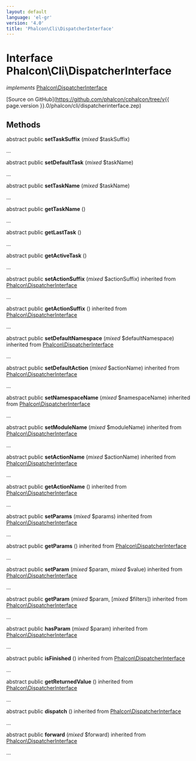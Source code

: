 ```yaml
---
layout: default
language: 'el-gr'
version: '4.0'
title: 'Phalcon\Cli\DispatcherInterface'
---
```


# Interface **Phalcon\Cli\DispatcherInterface**

*implements* [Phalcon\DispatcherInterface](Phalcon_DispatcherInterface)

[Source on GitHub](https://github.com/phalcon/cphalcon/tree/v{{ page.version }}.0/phalcon/cli/dispatcherinterface.zep)

## Methods

abstract public **setTaskSuffix** (*mixed* $taskSuffix)

...

abstract public **setDefaultTask** (*mixed* $taskName)

...

abstract public **setTaskName** (*mixed* $taskName)

...

abstract public **getTaskName** ()

...

abstract public **getLastTask** ()

...

abstract public **getActiveTask** ()

...

abstract public **setActionSuffix** (*mixed* $actionSuffix) inherited from [Phalcon\DispatcherInterface](Phalcon_DispatcherInterface)

...

abstract public **getActionSuffix** () inherited from [Phalcon\DispatcherInterface](Phalcon_DispatcherInterface)

...

abstract public **setDefaultNamespace** (*mixed* $defaultNamespace) inherited from [Phalcon\DispatcherInterface](Phalcon_DispatcherInterface)

...

abstract public **setDefaultAction** (*mixed* $actionName) inherited from [Phalcon\DispatcherInterface](Phalcon_DispatcherInterface)

...

abstract public **setNamespaceName** (*mixed* $namespaceName) inherited from [Phalcon\DispatcherInterface](Phalcon_DispatcherInterface)

...

abstract public **setModuleName** (*mixed* $moduleName) inherited from [Phalcon\DispatcherInterface](Phalcon_DispatcherInterface)

...

abstract public **setActionName** (*mixed* $actionName) inherited from [Phalcon\DispatcherInterface](Phalcon_DispatcherInterface)

...

abstract public **getActionName** () inherited from [Phalcon\DispatcherInterface](Phalcon_DispatcherInterface)

...

abstract public **setParams** (*mixed* $params) inherited from [Phalcon\DispatcherInterface](Phalcon_DispatcherInterface)

...

abstract public **getParams** () inherited from [Phalcon\DispatcherInterface](Phalcon_DispatcherInterface)

...

abstract public **setParam** (*mixed* $param, *mixed* $value) inherited from [Phalcon\DispatcherInterface](Phalcon_DispatcherInterface)

...

abstract public **getParam** (*mixed* $param, [*mixed* $filters]) inherited from [Phalcon\DispatcherInterface](Phalcon_DispatcherInterface)

...

abstract public **hasParam** (*mixed* $param) inherited from [Phalcon\DispatcherInterface](Phalcon_DispatcherInterface)

...

abstract public **isFinished** () inherited from [Phalcon\DispatcherInterface](Phalcon_DispatcherInterface)

...

abstract public **getReturnedValue** () inherited from [Phalcon\DispatcherInterface](Phalcon_DispatcherInterface)

...

abstract public **dispatch** () inherited from [Phalcon\DispatcherInterface](Phalcon_DispatcherInterface)

...

abstract public **forward** (*mixed* $forward) inherited from [Phalcon\DispatcherInterface](Phalcon_DispatcherInterface)

...